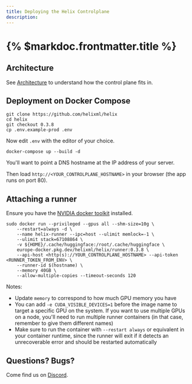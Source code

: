 ```yaml
---
title: Deploying the Helix Controlplane
description:
---
```


# {% $markdoc.frontmatter.title %}

## Architecture

See [Architecture](/docs/architecture) to understand how the control plane fits in.

## Deployment on Docker Compose

```
git clone https://github.com/helixml/helix
cd helix
git checkout 0.3.8
cp .env.example-prod .env
```
Now edit `.env` with the editor of your choice.
```
docker-compose up --build -d
```

You'll want to point a DNS hostname at the IP address of your server.

Then load `http://<YOUR_CONTROLPLANE_HOSTNAME>` in your browser (the app runs on port 80).


## Attaching a runner

Ensure you have the [NVIDIA docker toolkit](https://docs.nvidia.com/datacenter/cloud-native/container-toolkit/latest/install-guide.html) installed.

```
sudo docker run --privileged --gpus all --shm-size=10g \
    --restart=always -d \
    --name helix-runner --ipc=host --ulimit memlock=-1 \
    --ulimit stack=67108864 \
    -v ${HOME}/.cache/huggingface:/root/.cache/huggingface \
    europe-docker.pkg.dev/helixml/helix/runner:0.3.8 \
    --api-host <http(s)://YOUR_CONTROLPLANE_HOSTNAME> --api-token <RUNNER_TOKEN_FROM_ENV> \
    --runner-id $(hostname) \
    --memory 40GB \
    --allow-multiple-copies --timeout-seconds 120
```

Notes:

* Update `memory` to correspond to how much GPU memory you have
* You can add `-e CUDA_VISIBLE_DEVICES=1` before the image name to target a specific GPU on the system. If you want to use multiple GPUs on a node, you'll need to run multiple runner containers (in that case, remember to give them different names)
* Make sure to run the container with `--restart always` or equivalent in your container runtime, since the runner will exit if it detects an unrecoverable error and should be restarted automatically

## Questions? Bugs?

Come find us on [Discord](https://discord.gg/VJftd844GE).
